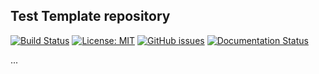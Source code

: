 ## Test Template repository

[![Build Status](http://02187a6a923a.ngrok.io/buildStatus/icon?job=e)](http://02187a6a923a.ngrok.io/job/e/) [![License: MIT](https://img.shields.io/badge/License-MIT-yellow.svg)](https://github.com/hariharan235/Test_webhook/blob/master/LICENSE) [![GitHub issues](https://img.shields.io/github/issues/hariharan235/Test_webhook)](https://github.com/hariharan235/Test_webhook/issues) [![Documentation Status](https://readthedocs.org/projects/test-webhook/badge/?version=latest)](https://test-webhook.readthedocs.io/en/latest/?badge=latest)


...
